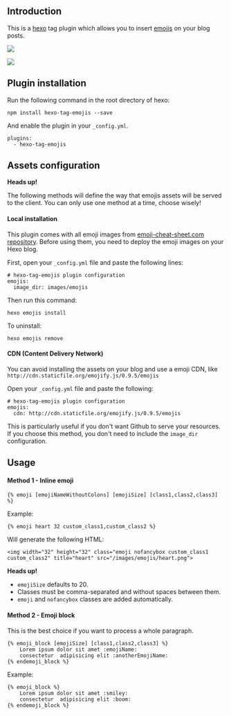 ## Introduction

This is a [hexo](https://github.com/hexojs/hexo) tag plugin which allows you to insert [emojis](http://www.emoji-cheat-sheet.com/) on your blog posts.


![](http://i.imgur.com/vOqGsqb.png)

![](http://i.imgur.com/LFhn2RA.png)


## Plugin installation

Run the following command in the root directory of hexo:

```
npm install hexo-tag-emojis --save
```

And enable the plugin in your `_config.yml`.

```
plugins:
  - hexo-tag-emojis
```

## Assets configuration

__Heads up!__

The following methods will define the way that emojis assets will be served to the client. You can only use one method at a time, choose wisely!

#### Local installation

This plugin comes with all emoji images from [emoji-cheat-sheet.com repository](https://github.com/arvida/emoji-cheat-sheet.com). Before using them, you need to deploy the emoji images on your Hexo blog.

First, open your `_config.yml` file and paste the following lines:

```
# hexo-tag-emojis plugin configuration
emojis:
  image_dir: images/emojis
```

Then run this command:

```
hexo emojis install
```

To uninstall:

```
hexo emojis remove
```

#### CDN (Content Delivery Network)

You can avoid installing the assets on your blog and use a emoji CDN, like `http://cdn.staticfile.org/emojify.js/0.9.5/emojis`

Open your `_config.yml` file and paste the following:

```
# hexo-tag-emojis plugin configuration
emojis:
  cdn: http://cdn.staticfile.org/emojify.js/0.9.5/emojis
```

This is particularly useful if you don't want Github to serve your resources.
If you choose this method, you don't need to include the `image_dir` configuration.


## Usage

#### Method 1 - Inline emoji

```
{% emoji [emojiNameWithoutColons] [emojiSize] [class1,class2,class3] %}
```

Example:

```
{% emoji heart 32 custom_class1,custom_class2 %}
```

Will generate the following HTML:

```
<img width="32" height="32" class="emoji nofancybox custom_class1 custom_class2" title="heart" src="/images/emojis/heart.png">
```

__Heads up!__

* `emojiSize` defaults to 20.
* Classes must be comma-separated and without spaces between them.
* `emoji` and `nofancybox` classes are added automatically.



#### Method 2 - Emoji block

This is the best choice if you want to process a whole paragraph.

```
{% emoji_block [emojiSize] [class1,class2,class3] %}
    Lorem ipsum dolor sit amet :emojiName:
    consectetur  adipisicing elit :anotherEmojiName:
{% endemoji_block %}
```

Example:

```
{% emoji_block %}
    Lorem ipsum dolor sit amet :smiley:
    consectetur  adipisicing elit :boom:
{% endemoji_block %}
```
